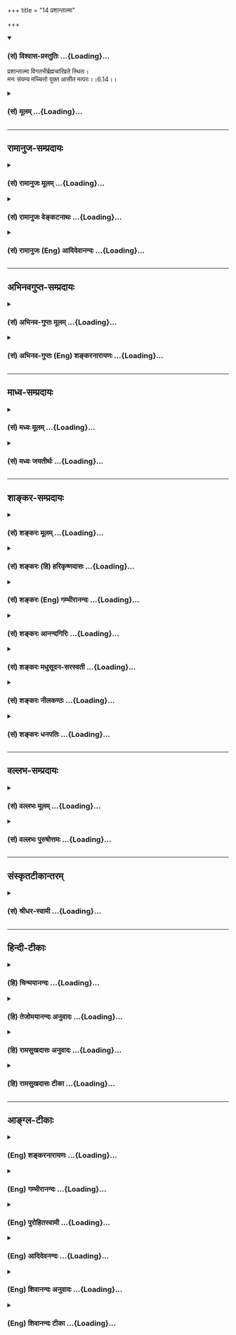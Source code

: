 +++
title = "14 प्रशान्तात्मा"

+++
<div class="js_include" newlevelforh1="3" title="(सं) विश्वास-प्रस्तुतिः" unfilled url="/purANam_vaiShNavam/mahAbhAratam/06-bhIShma-parva/03-bhagavad-gItA-parva/saMskRtam/vishvAsa-prastutiH/06_Atma-saMyama-yogaH_a/14_prashAntAtmA.md">
<details open><summary><h3>(सं) विश्वास-प्रस्तुतिः ...{Loading}...</h3></summary>

प्रशान्तात्मा विगतभीर्ब्रह्मचारिव्रते स्थितः।  
मनः संयम्य मच्चित्तो युक्त आसीत मत्परः।।6.14।।
</details>
</div>
<div class="js_include collapsed" newlevelforh1="3" title="(सं) मूलम्" unfilled url="/purANam_vaiShNavam/mahAbhAratam/06-bhIShma-parva/03-bhagavad-gItA-parva/saMskRtam/mUlam/06_Atma-saMyama-yogaH_a/14_prashAntAtmA.md">
<details><summary><h3>(सं) मूलम् ...{Loading}...</h3></summary>

प्रशान्तात्मा विगतभीर्ब्रह्मचारिव्रते स्थितः।  
मनः संयम्य मच्चित्तो युक्त आसीत मत्परः।।6.14।।
</details>
</div>


_________________
## रामानुज-सम्प्रदायः
<div class="js_include collapsed" newlevelforh1="3" title="(सं) रामानुजः मूलम्" unfilled url="/purANam_vaiShNavam/mahAbhAratam/06-bhIShma-parva/03-bhagavad-gItA-parva/saMskRtam/rAmAnujaH/mUlam/06_Atma-saMyama-yogaH_a/14_prashAntAtmA.md">
<details><summary><h3>(सं) रामानुजः मूलम् ...{Loading}...</h3></summary>

।।6.14।।**कायशिरोग्रीवं समम् अचलं** सापाश्रयतया **स्थिरं धारयन् दिशश्च
अनवलोकयन् स्वं नासिकाग्रं संप्रेक्ष्य प्रशान्तात्मा** अत्यन्तनिर्वृतमनाः
विगतभीः ब्रह्मचर्ययुक्तो **मनः संयम्य मच्चित्तो युक्तः** अवहितो **मत्पर
आसीत** माम् एव चिन्तयन् आसीत।

</details>
</div>
<div class="js_include collapsed" newlevelforh1="3" title="(सं) रामानुजः वेङ्कटनाथः" unfilled url="/purANam_vaiShNavam/mahAbhAratam/06-bhIShma-parva/03-bhagavad-gItA-parva/saMskRtam/rAmAnujaH/venkaTanAthaH/06_Atma-saMyama-yogaH_a/14_prashAntAtmA.md">
<details><summary><h3>(सं) रामानुजः वेङ्कटनाथः ...{Loading}...</h3></summary>

।। 6.14एवं शुचिदेशासनादिरूपं बाह्यं योगोपकरणं मनसश्चैकाग्र्यमुक्तम्
अथान्तरान्तरतमयोः कायमनसोः क्रमात्कर्तव्यनियमविशेषा उच्यन्ते समं
इत्यादिश्लोकद्वयेन। कायशिरोग्रीवं इति द्वन्द्वैकवद्भावः तत एव नपुंसकता।
अत्र सिद्धापर(मध्यापर) नामा शरीरस्य मध्यप्रदेशः कायशब्देन विवक्षितः। समं
अचलं स्थिरम् इति धारणक्रियाविशेषणानिसमं इत्यत्रार्जवं विवक्षितम्
अचलशब्देन निष्कम्पत्वेऽभिहितेऽपि
स्थिरमित्येतदङ्गकम्पकरश्रमहेतुभूतपश्चाद्धारणप्रयत्ननिवृत्तिहेत्त्वभिप्रायमिति
दर्शयितुंसापाश्रयतया स्थिरमित्युक्तम्। अनेनाचलत्वस्य
चिरानुवर्तनयोग्यत्वमुक्तं भवति। बाह्येभ्यो व्यावर्तनं नासिकाग्रे स्थापनं
चेति क्रमप्रदर्शनायदिशश्चानवलोकयन्स्वं नासिकाग्रं सम्प्रेक्ष्य इति
व्युत्क्रमेणोक्तम्। यद्वा शतुरत्र
हेत्वर्थत्वाद्दिक्छब्दोपलक्षितबाह्यसकलपदार्थावलोकननिवृत्त्यर्थं
योगारम्भक्षणे स्वनासिकाग्रप्रेक्षणमिति भावः।
भोग्येतरानुपयुक्तविषयनिरीक्षणमपि निवर्तनीयमित्यभिप्रायेणदिशश्चत्युक्तम्।
निमीलनेनापि बाह्यानवलोकनसिद्धौ स्वनासिकाग्रावेक्षणं
निद्रादिनिवृत्त्यर्थम्। सम्प्रेक्ष्य नासिकाग्रं इत्येतावत्यभिहिते
परनासिकाग्रप्रेक्षणमपि शङ्क्येतेति तद्व्यवच्छेदार्थमुक्तंस्वम् इति।
मनस्यन्तर्मुखे नासाग्रसम्प्रेक्षणस्यासम्भवाच्चक्षुषो
दृष्टिसन्निपातमात्रमिह विवक्षितम्। अतः सम्प्रेक्ष्येत्यत्रइवशब्दो लुप्तो
द्रष्टव्यः इतिशाङ्करम्। नायनस्य तेजसः स्वच्छन्दवृत्त्या।
नासाग्रसन्निपातमात्रमिह विवक्षितम्मनः संयम्य इति संयमस्याभिधानात्
प्रशान्तात्मशब्दोऽयं योगोपयुक्तमनस्सन्तोषपर
इत्यभिप्रायेणअत्यन्तनिर्वृतमना इत्युक्तम्। ब्रह्मचारिव्रते स्थितः इत्यनेन
ब्रह्मचर्याश्रमप्रतीतिःशङ्करोक्तप्रक्रियया वा
ब्रह्मचर्यगुरुशुश्रूषाभिक्षाचर्यादिधीः स्यादिति
तद्व्यवच्छेदायाहब्रह्मचर्ययुक्त इति। ब्रह्मचर्यं च स्तनवति पिशितपिण्डे
भोग्यताधीगर्भस्मरणालोकनालापादिरहितत्वमत्र विवक्षितम्। स्मरन्ति च
ब्रह्मचर्यं च योषित्सु भोग्यताबुद्धिवर्जनम् इत्यादि। तथास्मरणं कीर्तनं
केलिः प्रेक्षणं गुह्यभाषणम्। सङ्कल्पोऽध्यवसायश्च क्रियानिर्वृत्तिरेव च।
एतन्मैथुनमष्टाङ्गं प्रवदन्ति मनीषिणः। विपरीतं
ब्रह्मचर्यमेतदेवाष्टलक्षणम् अ.पु.372।10।11 इति। युक्तशब्दस्य
पूर्वोत्तरप्रतिपन्नात्मावलोकनाभिधानादपि
तदुपयुक्तावधानविषयत्वमत्रोचितमित्यभिप्रायेणअवहित इत्युक्तम्।
मच्चित्तशब्दो भगवति चित्तस्यानुप्रवेशपरः। मत्परशब्दस्तु तदेकचित्तत्वपरः
तदनुवृत्तिपरो वेत्यपौनरुक्त्यमाह मामेवेति। यद्वा स्त्र्यादौ भोग्यचिन्ता
राजादौ च महति परधीर्लोके विभक्ता मयि तु तदुभयमित्यपुनरुक्तिः।  
  

</details>
</div>
<div class="js_include collapsed" newlevelforh1="3" title="(सं) रामानुजः (Eng) आदिदेवानन्दः" unfilled url="/purANam_vaiShNavam/mahAbhAratam/06-bhIShma-parva/03-bhagavad-gItA-parva/saMskRtam/rAmAnujaH/english/AdidevAnandaH/06_Atma-saMyama-yogaH_a/14_prashAntAtmA.md">
<details><summary><h3>(सं) रामानुजः (Eng) आदिदेवानन्दः ...{Loading}...</h3></summary>

6.13 - 6.14 Keeping the trunk, head and neck erect and motionless; well
seated in order to be steady; looking not in any direction but gazing at
the tip of the nose; serene, i.e., holding the mind extremely peaceful;
fearless; firm in the vow of celibacy; holding the mind in check; and
fixing his thoughts on Me - he should sit in Yoga, i.e., remain
concentrated and intent on Me, i.e., he should concentrating on Me only.

</details>
</div>


_________________
## अभिनवगुप्त-सम्प्रदायः
<div class="js_include collapsed" newlevelforh1="3" title="(सं) अभिनव-गुप्तः मूलम्" unfilled url="/purANam_vaiShNavam/mahAbhAratam/06-bhIShma-parva/03-bhagavad-gItA-parva/saMskRtam/abhinava-guptaH/mUlam/06_Atma-saMyama-yogaH_a/14_prashAntAtmA.md">
<details><summary><h3>(सं) अभिनव-गुप्तः मूलम् ...{Loading}...</h3></summary>

।।6.10 6.15।। ननु जितात्मनः इत्युक्तम् तत्कथं तज्जय इत्याशङ्क्य
आरुरुक्षोः कश्चिदुपायः कायसमत्वादिकः +++(SN कायसमुद्धारकः)+++ चित्तसंयम
उपदिश्यते योगीत्यादि अधिगच्छतीत्यन्तम्। आत्मानं च चित्तं च युञ्जीत
एकाग्रीकुर्यात्। सततमिति न परिमितं कालम्। एकाकित्वादिषु सत्सु
एतद्युज्यते +++(N युञ्जीत)+++ नान्यथा। आसनस्थैर्यात् कालस्थैर्ये +++(S
कालस्थैर्यम्)+++ चित्तस्थैर्यम्। चित्तक्रियाः संकल्पात्मनः
अन्याश्चेन्द्रियक्रिया येन यताः नियमं नीताः। धारयन् यत्नेन।
नासिकाग्रस्यावलोकने सति दिशामनवलोकनम्। मत्परमतया युक्त आसीत +++(N आसीत्)+++
इत्यर्थः +++(S omits इत्यर्थः)+++। एवमात्मानं युञ्जतः समादधतः शान्तिर्जायते
यस्यां संस्थापर्यन्तकाष्ठा मत्प्राप्तिः +++(K प्राप्तिर्योगोऽस्तीति)+++।

</details>
</div>
<div class="js_include collapsed" newlevelforh1="3" title="(सं) अभिनव-गुप्तः (Eng) शङ्करनारायणः" unfilled url="/purANam_vaiShNavam/mahAbhAratam/06-bhIShma-parva/03-bhagavad-gItA-parva/saMskRtam/abhinava-guptaH/english/shankaranArAyaNaH/06_Atma-saMyama-yogaH_a/14_prashAntAtmA.md">
<details><summary><h3>(सं) अभिनव-गुप्तः (Eng) शङ्करनारायणः ...{Loading}...</h3></summary>

6.14 See Comment under 6.15

</details>
</div>


_________________
## माध्व-सम्प्रदायः
<div class="js_include collapsed" newlevelforh1="3" title="(सं) मध्वः मूलम्" unfilled url="/purANam_vaiShNavam/mahAbhAratam/06-bhIShma-parva/03-bhagavad-gItA-parva/saMskRtam/madhvaH/mUlam/06_Atma-saMyama-yogaH_a/14_prashAntAtmA.md">
<details><summary><h3>(सं) मध्वः मूलम् ...{Loading}...</h3></summary>

।।6.12 6.14।। योगं समाधियोगं युञ्ज्यात्।

</details>
</div>
<div class="js_include collapsed" newlevelforh1="3" title="(सं) मध्वः जयतीर्थः" unfilled url="/purANam_vaiShNavam/mahAbhAratam/06-bhIShma-parva/03-bhagavad-gItA-parva/saMskRtam/madhvaH/jayatIrthaH/06_Atma-saMyama-yogaH_a/14_prashAntAtmA.md">
<details><summary><h3>(सं) मध्वः जयतीर्थः ...{Loading}...</h3></summary>

।।6.12 6.14।। उपविश्यासन इत्यत्रापि योगशब्द एवमेव व्याख्येय इत्याह
योगमिति। स्थानविवेकार्थं युञ्ज्यादित्युक्तम् कुर्यादिति यावत्।

</details>
</div>


_________________
## शाङ्कर-सम्प्रदायः
<div class="js_include collapsed" newlevelforh1="3" title="(सं) शङ्करः मूलम्" unfilled url="/purANam_vaiShNavam/mahAbhAratam/06-bhIShma-parva/03-bhagavad-gItA-parva/saMskRtam/shankaraH/mUlam/06_Atma-saMyama-yogaH_a/14_prashAntAtmA.md">
<details><summary><h3>(सं) शङ्करः मूलम् ...{Loading}...</h3></summary>

।।6.14।। **प्रशान्तात्मा** प्रकर्षेण शान्तः आत्मा अन्तःकरणं यस्य सोऽयं
प्रशान्तात्मा **विगतभीः** विगतभयः **ब्रह्मचारिव्रते स्थितः**
ब्रह्मचारिणो व्रतं ब्रह्मचर्यं गुरुशुश्रूषाभिक्षान्नभुक्त्यादि तस्मिन्
स्थितः तदनुष्ठाता भवेदित्यर्थः। किञ्च **मनः संयम्य** मनसः वृत्तीः
उपसंहृत्य इत्येतत् **मच्चित्तः** मयि परमेश्वरे चित्तं यस्य सोऽयं
मच्चित्तः **युक्तः** समाहितः सन् **आसीत** उपविशेत्। **मत्परः** अहं परो
यस्य सोऽयं मत्परो भवति। कश्चित् रागी स्त्रीचित्तः न तु स्त्रियमेव
परत्वेन गृह्णाति किं तर्हि राजानं महादेवं वा। अयं तु मच्चित्तो
मत्परश्च।। अथेदानीं योगफलमुच्यते

</details>
</div>
<div class="js_include collapsed" newlevelforh1="3" title="(सं) शङ्करः (हि) हरिकृष्णदासः" unfilled url="/purANam_vaiShNavam/mahAbhAratam/06-bhIShma-parva/03-bhagavad-gItA-parva/saMskRtam/shankaraH/hindI/harikRShNadAsaH/06_Atma-saMyama-yogaH_a/14_prashAntAtmA.md">
<details><summary><h3>(सं) शङ्करः (हि) हरिकृष्णदासः ...{Loading}...</h3></summary>

।।6.14।। तथा प्रशान्तात्मा अच्छी प्रकारसे शान्त हुए अन्तःकरणवाला विगतभी
निर्भय और ब्रह्मचारियोंके व्रतमें स्थित हुआ अर्थात् ब्रह्मचर्य गुरुसेवा
भिक्षाभोजन आदि जो ब्रह्मचारीके व्रत हैं उनमें स्थित हुआ उनका अनुष्ठान
करनेवाला होकर और मनका संयम करके अर्थात् मनकी वृत्तियोंका उपसंहार करके
तथा मुझमें चित्तवाला अर्थात् मुझ परमेश्वरमें ही जिसका चित्त लग गया है
ऐसा मच्चित्त होकर तथा समाहितचित्त होकर और मुझे ही सर्वश्रेष्ठ माननेवाला
अर्थात् मैं ही जिसके मतमें सबसे श्रेष्ठ हूँ ऐसा होकर बैठे। कोई
स्त्रीप्रेमी स्त्रीमें चित्तवाला हो सकता है परंतु वह स्त्रीको सबसे
श्रेष्ठ नहीं समझता। तो किसको समझता है वह राजाको या महादेवको स्त्रीकी
अपेक्षा श्रेष्ठ समझता है परंतु यह साधक तो चित्त भी मुझमें ही रखता है और
मुझे ही सबसे अधिक श्रेष्ठ भी समझता है।

</details>
</div>
<div class="js_include collapsed" newlevelforh1="3" title="(सं) शङ्करः (Eng) गम्भीरानन्दः" unfilled url="/purANam_vaiShNavam/mahAbhAratam/06-bhIShma-parva/03-bhagavad-gItA-parva/saMskRtam/shankaraH/english/gambhIrAnandaH/06_Atma-saMyama-yogaH_a/14_prashAntAtmA.md">
<details><summary><h3>(सं) शङ्करः (Eng) गम्भीरानन्दः ...{Loading}...</h3></summary>

6.14 Dharayan, holding; kaya-siro-girvam, the body (torso), head and
neck; samam, erect; and acalam, still-movement is possible for one (even
while) holding these erect; therefore it is specified, 'still'-;
sthirah, being steady, i.e. remaining steady; sampreksya, looking svam
nasikagram, at tip of his own nose -looking at it intently, as it were;
ca, and; anavalokayan, not looking; disah, around, i.e. not glancing now
and then in various directions-. The words 'as it were' are to be
understood because what is intended here is not an injunction for
looking at the tip of one's own nose! What then; It is the fixing the
gaze of the eyes by withdrawing it from external objects; and that is
enjoined with a veiw to concentrating the mind. \[What is sought to be
presented here as the primary objective is the concentration of mind. If
the gaze be directed outward, then it will result in interrupting that
concentration. Therefore the purpose is to first fix the gaze of the
eyes within.\] If the intention were merely the looking at the tip of
the nose, then the mind would remain fixed there itself, not on the
Self! In, 'Making the mind fixed in the Self' (25), the Lord will speak
of concentrating the mind verily on the Self. Therefore, owing to the
missing word iva (as it were), it is merely the withdrawl of the gaze
that is implied by sampreksya (looking). Further, prasantatma, with a
placid mind, with a mind completely at peace; vigata-bhih, free from
fear sthitah, firm; brahmacari-vrate, in the vow of a celibate, the vow
cosisting in serivce of the teacher, eating food got by beggin,
etc.-firm in that, i.e. he should follow these; besides, mat-cittah,
with the mind fixed on Me who am the supreme God; samyamya, by
controlling; manah, the mind, i.e. by stopping the modifications of the
mind; yuktah, through concentration, i.e. by becoming concentrated;
asita, he should remain seated; matparah, with Me as the supreme Goal.
Some passionate person may have his mind on a woman, but he does not
accept the woman as his supreme Goal. What then; He accepts the king or
Sive as his goal. But this one (the yogi) not only has his mind on Me
but has Me as his Goal. After that, now is being stated the result of
Yoga:

</details>
</div>
<div class="js_include collapsed" newlevelforh1="3" title="(सं) शङ्करः आनन्दगिरिः" unfilled url="/purANam_vaiShNavam/mahAbhAratam/06-bhIShma-parva/03-bhagavad-gItA-parva/saMskRtam/shankaraH/AnandagiriH/06_Atma-saMyama-yogaH_a/14_prashAntAtmA.md">
<details><summary><h3>(सं) शङ्करः आनन्दगिरिः ...{Loading}...</h3></summary>

।।6.14।। योगं युञ्जानस्य विशेषणान्तराणि दर्शयति **किञ्चेति।** अन्तःकरणस्य
प्रशान्ती रागद्वेषादिदोषराहित्यं तस्याश्च प्रकर्षो रागादिहेतोरपि
निवृत्तिः विगतभयत्वं सर्वकर्मपरित्यागे
शास्त्रीयनिश्चयवशान्निःसंदिग्धबुद्धित्वम्। भिक्षाभुक्त्यादीत्यादिशब्देन
त्रिषवणस्नानशौचाचमनादि गृह्यते। विशेषणान्तरमाह **किञ्चेति।** उपसंहृत्य
योगनिष्ठो भवेदिति शेषः। मनोवृत्त्युपसंहारे ध्यानमपि न सिध्येत्तस्य
तद्वृत्त्यावृत्तिरूपत्वादित्याशङ्क्याह **मच्चित्त इति।**
विषयान्तरविषयमनोवृत्त्युपसंहारेणात्मन्येव तन्नियमनान्न
ध्यानानुपपत्तिरित्यर्थः। मच्चित्तत्वेनैव मत्परत्वस्य सिद्धत्वान्मत्पर
इति पृथग्विशेषणमनर्थकमित्याशङ्क्याह **भवतीति।**
अन्तःकरणशुद्धिर्योगस्यावान्तरफलम्।

</details>
</div>
<div class="js_include collapsed" newlevelforh1="3" title="(सं) शङ्करः मधुसूदन-सरस्वती" unfilled url="/purANam_vaiShNavam/mahAbhAratam/06-bhIShma-parva/03-bhagavad-gItA-parva/saMskRtam/shankaraH/madhusUdana-sarasvatI/06_Atma-saMyama-yogaH_a/14_prashAntAtmA.md">
<details><summary><h3>(सं) शङ्करः मधुसूदन-सरस्वती ...{Loading}...</h3></summary>

।।6.14।। किंच निदाननिवृत्तरूपेण प्रकर्षेण शान्तो रागादिदोषरहित
आत्मान्तःकरणं यस्य स प्रशान्तात्मा शास्त्रीयनिश्चयदार्ढ्याद्विगता भीः
सर्वकर्मपरित्यागेन युक्तत्वायुक्तत्वशङ्का यस्य स विगतभीः ब्रह्मचारिव्रते
ब्रह्मचर्यगुरुशुश्रूषाभिक्षाभोजनादौ स्थितः सन् मनः संयम्य
विषयाकारवृत्तिशून्यं कृत्वा मयि परमेश्वरे प्रत्यक्चिति सगुणे निर्गुणे वा
चित्तं यस्य स मच्चित्तो मद्विषयकधारावाहिकचित्तवृत्तिमान्। पुत्रादौ
प्रिये चिन्तनीये सति कथमेवं स्यादत आह मत्परः अहमेव परमानन्दरूपत्वात्परः
पुरुषार्थः प्रियो यस्य स तथा। तदेतत्प्रेयः पुत्रात्प्रेयो
वित्तात्प्रेयोऽन्यस्मात्सर्वस्मादन्तरतरो यदयमात्मा इति श्रुतेः। एवं
विषयाकारसर्ववृत्तिनिरोधेन भगवदेकाकारचित्तवृत्तिर्युक्तः
संप्रज्ञातसमाधिमानासीतोपविशेद्यथाशक्ति नतु स्वेच्छया
व्युत्तिष्ठेदित्यर्थः। भवति कश्चिद्रागी स्त्रीचित्तो नतु स्त्रियमेव
परत्वेनाराध्यत्वेन गुह्णाति किं तर्हि राजानं वा देवं वा। अयं तु
मच्चित्तो मत्परश्च सर्वाराध्यत्वेन मामेव मन्यत इति भाष्यकृतां
व्याख्या।। व्याख्यातृत्वेऽपि मे नात्र भाष्यकारेण तुल्यता। गुञ्जायाः किं
नु हेम्नैकतुलारोहेऽपि तुल्यता।

</details>
</div>
<div class="js_include collapsed" newlevelforh1="3" title="(सं) शङ्करः नीलकण्ठः" unfilled url="/purANam_vaiShNavam/mahAbhAratam/06-bhIShma-parva/03-bhagavad-gItA-parva/saMskRtam/shankaraH/nIlakaNThaH/06_Atma-saMyama-yogaH_a/14_prashAntAtmA.md">
<details><summary><h3>(सं) शङ्करः नीलकण्ठः ...{Loading}...</h3></summary>

।।6.14।। एवमासने उपविष्टेन यत्कर्तव्यं तदाह **प्रशान्तात्मेति।**
योगयुक्तो योगी ब्रह्मचारिव्रते भैक्षचर्यायां स्थितः संन्यासीत्यर्थः।
मच्चितो मयि परमे चित्तं यस्य स एवंभूतो मय्येव मनः संयम्य मत्पर आसीत स
प्रशान्तात्मा भूत्वा विगतभीर्भवतीति योजना। भवति हि
कश्चिदात्मनोऽन्यमीश्वरं मत्वा तच्चित्तस्तमेवाराध्यत्वेनाभिगतः तत्रैव च
मनसः संयमं करोति न तु स तत्परस्तमेव परमपुरुषार्थतया प्राप्यत्वेन मन्यते
किंतु तत्प्रीत्यान्यदेव फलं कामयते अयं तु मच्चित्तो मय्येव मनः संयम्य
मत्परो मामेव सर्वान्तरं प्रत्यगद्वयं कामयत इति। यतो मत्परोऽतएव
प्रशान्तात्मा प्रकर्षेण बाह्याभ्यन्तरविषयत्यागेन समाधिसुखास्वादत्यागेन च
शान्त उपरतः आत्मा चित्तं यस्य सोऽस्मितामात्रावशेषो विगतभीर्भवति।
इयमेवावस्था सत्त्वपुरुषान्यथाख्यातिरिति ब्रह्मसाक्षात्कार इति च
विकल्प्यते। सर्वथा तस्यां सिद्धायां पुरुषः परमपुरुषार्थभाग्भवति।

</details>
</div>
<div class="js_include collapsed" newlevelforh1="3" title="(सं) शङ्करः धनपतिः" unfilled url="/purANam_vaiShNavam/mahAbhAratam/06-bhIShma-parva/03-bhagavad-gItA-parva/saMskRtam/shankaraH/dhanapatiH/06_Atma-saMyama-yogaH_a/14_prashAntAtmA.md">
<details><summary><h3>(सं) शङ्करः धनपतिः ...{Loading}...</h3></summary>

।।6.14।। प्रशान्तात्मा प्रकर्षेण शान्तः आत्मान्तःकरणं यस्य सः। अनेन
रम्यशब्दश्रवणादीना शान्तचित्तस्य क्षोभाभावाद्दिगव लोकनं वारितम्।
व्याघ्रादिभयप्रयुक्तमपि तद्वारयति। विशेषेण गता भीर्भयं यस्मात्सः।
व्याघ्रादिप्रयुक्तभयाभावेऽपि क्षुधादिजन्यभयं संभाव्याह। मनः संयम्य
स्वादिष्ठान्नादौ प्रवृत्ता मनोवृत्तीरुपसंहृत्येत्यर्थः। एवंभूतः किं
कुर्यादिति तत्राह। युक्तः समाहितः सन् मच्चितः मत्परश्चासीतेति मयि
परमेश्वरे चित्तं यस्य सः। कश्चिद्रागी स्त्रीचित्तो नतु स्त्रियमेव
परत्वेन गृह्णाति किं तर्हि राजानं वाराध्यत्वेन देवं वाराध्यत्वेन
परमपुरुषार्थत्वेन च। अयं तु मच्चित्तो मत्परश्च अहमेव पर आराध्यः
परमपुरुषार्थश्च यस्य सः। यत्तु तत्किं द्वितीयाद्यवस्थास्य संभवति
ओमित्याह **अयुक्त इति।** अयुक्तो मत्परः अहं परोऽन्तर्यामी प्रेरको
यस्येत्येवंरुपः। आस्ते तस्यां दशायामैक्यभावानाभावादिति
तथाचायुक्तावस्थायां भिक्षाद्याचरतीति तात्पर्यमिति तन्न।
वाक्यभेदप्रसङ्गात्। यथाश्रुतार्थसंभवे आसीतेत्यस्यास्त
इत्यर्थकरणानुचितत्वाच्च।

</details>
</div>


_________________
## वल्लभ-सम्प्रदायः
<div class="js_include collapsed" newlevelforh1="3" title="(सं) वल्लभः मूलम्" unfilled url="/purANam_vaiShNavam/mahAbhAratam/06-bhIShma-parva/03-bhagavad-gItA-parva/saMskRtam/vallabhaH/mUlam/06_Atma-saMyama-yogaH_a/14_prashAntAtmA.md">
<details><summary><h3>(सं) वल्लभः मूलम् ...{Loading}...</h3></summary>

।।6.14।। प्रशान्तात्मेति। मैत्र्यादिचित्तपरिकर्मवित्त्वात्
अविद्यादिपञ्चक्लेशभयरहितः। सबीजयोगिनस्तस्य सम्प्रज्ञातसमाधिप्रकारमाह मनः
संयम्य मच्चित्त इति। मनश्च तादृशं संयतं वासुदेवाधिष्ठितं चित्तरूपेण
परिणमते इति तच्चित्तं तदधिष्ठातरि मयि यस्य स इति युक्तस्य
भक्तिसम्बन्धिंत्वमुक्तम्। तदाह युक्तः सन्मत्पर आसीत।

</details>
</div>
<div class="js_include collapsed" newlevelforh1="3" title="(सं) वल्लभः पुरुषोत्तमः" unfilled url="/purANam_vaiShNavam/mahAbhAratam/06-bhIShma-parva/03-bhagavad-gItA-parva/saMskRtam/vallabhaH/puruShottamaH/06_Atma-saMyama-yogaH_a/14_prashAntAtmA.md">
<details><summary><h3>(सं) वल्लभः पुरुषोत्तमः ...{Loading}...</h3></summary>

  
  
।।6.14।। प्रशान्तात्मा भक्तिरसाभिनिविष्टचित्तः विगतभीःब्रह्मचारी  
  
श्रुत्यादिदुरापचरणरेणुभगवत्प्राप्तिसन्देहरहितः। ब्रह्मचारिव्रते स्थितः
भगवदर्थेन्द्रियनिग्रहवान्। तादृशः सन् मनः संयम्य सर्वतः आकृष्य वशे
कृत्वा मच्चित्तो मय्येव चित्तं यस्य। मत्परः अहमेव परः पुरुषार्थरूपो
यस्य। एतादृशो भूत्वा युक्तः मद्योगस्थ आसीत तिष्ठेत्।  
  

</details>
</div>


_________________
## संस्कृतटीकान्तरम्
<div class="js_include collapsed" newlevelforh1="3" title="(सं) श्रीधर-स्वामी" unfilled url="/purANam_vaiShNavam/mahAbhAratam/06-bhIShma-parva/03-bhagavad-gItA-parva/saMskRtam/shrIdhara-svAmI/06_Atma-saMyama-yogaH_a/14_prashAntAtmA.md">
<details><summary><h3>(सं) श्रीधर-स्वामी ...{Loading}...</h3></summary>

।।6.14।। **प्रशान्तेति।** प्रशान्त आत्मा चित्तं यस्य विगता भीर्भयं यस्य
ब्रह्मचारिव्रते ब्रह्मचर्ये स्थितः सन् मनः संयम्य प्रत्याहृत्य। मय्येव
चित्तं यस्य अहमेव परः पुरुषार्थो यस्य स मत्परः एवं युक्तो भूत्वा आसीत
तिष्ठेत्।

</details>
</div>


_________________
## हिन्दी-टीकाः
<div class="js_include collapsed" newlevelforh1="3" title="(हि) चिन्मयानन्दः" unfilled url="/purANam_vaiShNavam/mahAbhAratam/06-bhIShma-parva/03-bhagavad-gItA-parva/hindI/chinmayAnandaH/06_Atma-saMyama-yogaH_a/14_prashAntAtmA.md">
<details><summary><h3>(हि) चिन्मयानन्दः ...{Loading}...</h3></summary>

।।6.14।। कुछ काल तक ध्यान का निरन्तर अभ्यास करने के फलस्वरूप साधक को
अधिकाधिक शांति और सन्तोष का अनुभव होता है अत्यन्त सूक्ष्म आन्तरिक शांति
को प्राप्त पुरुष को यहाँ प्रशान्तात्मा कहा गया है। आत्मा को अपने शुद्ध
और दिव्य स्वरूप में व्यक्त होने के लिए प्रशान्त अन्तकरण ही अत्यन्त
उपयुक्त माध्यम है। ध्यानाभ्यास करने वाले साधक को केवल मानसिक भय के कारण
आत्मानुभव की ऊँचाई नापने में कठिनाई होती है। शनैशनै योगी अपने मन की
वैषयिक वासनाओं से मुक्त होता है और तदुपरांत यदि उसमें आवश्यक साधना की
परिपक्वता न हो तो वह इस मन के अतीत आत्मतत्त्व के अनुभव से भयभीत हो जाता
है। उसे लगता है कि वह शून्य में विलीन हो रहा है। अनादि काल से उपाधियों
के साथ तादात्म्य करके जीवभाव में रहने से उसे विश्वास भी नहीं होता कि इन
उपाधियों से परे किसी तत्त्व का अस्तित्व भी हो सकता है। यहाँ उन मछली
बेचने वाली स्त्रियों की कथा का स्मरण होता है जिन्हें किसी कारणवश फूलों
की दुकान मेें एक रात व्यतीत्ा करनी पड़ी। मछली की दुर्गन्ध की अभ्यस्त
होने से वे फूलों की सुगन्ध के कारण तब तक नहीं सो पायीं जब तक कि मछली की
टोकरियों को उन्होंने अपने सिरहाने नहीं रख लिया दुखदायी उपाधियों से दूर
रहकर अनन्त आनन्द में प्रवेश करने से हम भयभीत हो जाते हैं। इस भय के कारण
आध्यात्मिक उन्नति का मार्ग ही अवरूद्ध हो जाता है। यदि सफलता प्राप्त भी
होने लगे तो इसी मानसिक भय के कारण साधक उसकी उपेक्षा कर देगा।
प्रशान्तचित्त होकर शास्त्राध्ययन के द्वारा निर्भय मन नित्य ध्यान का
अभ्यास करने पर भी यदि ब्रह्मचर्य व्रत में दृढ़ स्थिति न हो तो सफलता
प्राप्त नहीं हो सकती। ब्रह्मचर्य व्रत औपनिषदिक अर्थ के साथसाथ इस शब्द का
यहाँ विशिष्ट अर्थ भी है। सामान्यत ब्रह्मचर्य का अर्थ किया जाता है मैथुन
का त्याग। परन्तु इस शब्द का अर्थ अधिक व्यापक है। केवल संभोग की वृत्ति का
संयम ही ब्रह्मचर्य नहीं वरन् समस्त इन्द्रियों की प्रवृत्तियों पर
नियन्त्रण होना ब्रह्मचर्य है। परन्तु यह संयम विवेकपूर्वक होना चाहिए
इच्छाओं का मूढ़ दमन नहीं। असंयमित मन विषयों की संवेदनाओं से विचलित और
क्षुब्ध हो जाता है और अपनी सम्पूर्ण शक्ति को विनष्ट कर देता है। इन्द्रिय
संयम के इस सामान्य अर्थ के अतिरिक्त भी ब्रह्मचर्य का विशेष प्रयोजन है।
संस्कृत भाषा में ब्रह्मचारी का अर्थ है वह पुरुष जिसका स्वभाव ब्रह्म में
विचरण करने का हो। इस दृष्टि से ब्रह्मचर्य का अर्थ होगा अपने मन को
निरन्तर ब्रह्मविचार और निदिध्यासन में स्थिर करने का प्रयत्न करना। यही
एकमात्र मुख्य उपाय है जिसके द्वारा हम मन की बहिर्मुखी प्रवृत्ति को शांत
एवं संयमित कर सकते हैं। मन का स्वभाव ही किसी न किसी विषय का चिन्तन करना
है। जब तक उसे उत्कृष्ट लक्ष्य का ज्ञान नहीं कराया जाता तब तक उसकी
विषयाभिमुखी प्रवृत्ति उनसे विमुख नहीं हो सकती। पूर्ण ब्रह्मचर्य की सफलता
का रहस्य भी यही है। किसी योगी की ओर आश्चर्यचकित होकर देखने की आवश्यकता
नहीं है क्योंकि हममें से प्रत्येक व्यक्ति उस योगी की सफलता को प्राप्त कर
सकता है। उस सफलता के लिए आत्मसंयम की आवश्यकता है। इन्द्रियों के विषयों
के आकर्षण से स्वयं को बचाने के निश्चयात्मक उपायों का ज्ञान न होने से ही
मनुष्य उनके प्रलोभन में फँस जाता है और लोभ संवरण नहीं कर पाता। इस श्लोक
में वर्णित तीनों गुणों से सम्पन्न साधक को ध्यान साधना में कठिनाई नहीं
होती। प्रशान्ति निर्भयता और ब्रह्मचर्यये क्रमश बुद्धि मन और शरीर को
ध्यान के योग्य बनाते हैं। इन तीनों के सुसंगठित होने पर साधक को अधिकतम
शक्ति एवं शान्ति प्राप्त होती है जिनका उपयोग ध्यान के लिए किया जा सकता
है। इस प्रकार नवशक्ति सम्पन्न साधक क्षमतावान हो जाता है। वह अपने भटकने
वाले मन को सहज ही विषयों से परावृत्त करके आत्मतत्त्व का ध्यान कर सकता
है। इस श्लोक में दिया गया यह निर्देश अत्यन्त महत्वपूर्ण है कि साधक को
मुझे ही परम लक्ष्य समझकर ध्यान के लिए बैठना चाहिए। यह हम अपने अनुभव से
जानते हैं कि जिस वस्तु को हम सर्वाधिक महत्त्व देते हैं उसकी प्राप्ति के
लिए सर्व प्रथम प्रयत्न करते हैं। इसलिए जो पुरुष परमात्मा को ही सर्वोच्च
लक्ष्य समझकर निरन्तर साधनारत रहता है वह शीघ्र ही अपने अनन्त सनातन शान्त
और आनन्द स्वरूप का साक्षात् अनुभव करता है।

</details>
</div>
<div class="js_include collapsed" newlevelforh1="3" title="(हि) तेजोमयानन्दः अनुवादः" unfilled url="/purANam_vaiShNavam/mahAbhAratam/06-bhIShma-parva/03-bhagavad-gItA-parva/hindI/tejomayAnandaH/anuvAdaH/06_Atma-saMyama-yogaH_a/14_prashAntAtmA.md">
<details><summary><h3>(हि) तेजोमयानन्दः अनुवादः ...{Loading}...</h3></summary>

।।6.14।। (साधक को) प्रशान्त अन्त:करण, निर्भय और ब्रह्मचर्य ब्रत में
स्थित होकर, मन को संयमित करके चित्त को मुझमें लगाकर मुझे ही परम लक्ष्य
समझकर बैठना चाहिए।।

</details>
</div>
<div class="js_include collapsed" newlevelforh1="3" title="(हि) रामसुखदासः अनुवादः" unfilled url="/purANam_vaiShNavam/mahAbhAratam/06-bhIShma-parva/03-bhagavad-gItA-parva/hindI/rAmasukhadAsaH/anuvAdaH/06_Atma-saMyama-yogaH_a/14_prashAntAtmA.md">
<details><summary><h3>(हि) रामसुखदासः अनुवादः ...{Loading}...</h3></summary>

।।6.14।। जिसका अन्तःकरण शान्त है, जो भय-रहित है और जो ब्रह्मचारिव्रतमें
स्थित है, ऐसा सावधान योगी मनका संयम करके मेरेमें चित्त लगाता हुआ मेरे
परायण होकर बैठे।

</details>
</div>
<div class="js_include collapsed" newlevelforh1="3" title="(हि) रामसुखदासः टीका" unfilled url="/purANam_vaiShNavam/mahAbhAratam/06-bhIShma-parva/03-bhagavad-gItA-parva/hindI/rAmasukhadAsaH/TIkA/06_Atma-saMyama-yogaH_a/14_prashAntAtmA.md">
<details><summary><h3>(हि) रामसुखदासः टीका ...{Loading}...</h3></summary>

।।6.14।।***व्याख्या--*'प्रशान्तात्मा'--**जिसका अन्तःकरण राग-द्वेषसे
रहित है, वह **'प्रशान्तात्मा'** है। जिसका सांसारिक विशेषता प्राप्त
करनेका, ऋद्धि-सिद्धि आदि प्राप्त करनेका उद्देश्य न होकर केवल
परमात्मप्राप्तिका ही दृढ़ उद्देश्य होता है, उसके राग-द्वेष शिथिल होकर
मिट जाते हैं। राग-द्वेष मिटनेपर स्वतः शान्ति आ जाती है, जो कि स्वतःसिद्ध
है। तात्पर्य है कि संसारके सम्बन्धके कारण ही हर्ष, शोक, राग-द्वेष आदि
द्वन्द्व होते हैं और इन्हीं द्वन्द्वोंके कारण शान्ति भङ्ग होती है। जब ये
द्वन्द्व मिट जाते हैं, तब स्वतःसिद्ध शान्ति प्रकट हो जाती है। उस
स्वतःसिद्ध शान्तिको प्राप्त करनेवालेका नाम ही **'प्रशान्तात्मा'** है।

</details>
</div>


_________________
## आङ्ग्ल-टीकाः
<div class="js_include collapsed" newlevelforh1="3" title="(Eng) शङ्करनारायणः" unfilled url="/purANam_vaiShNavam/mahAbhAratam/06-bhIShma-parva/03-bhagavad-gItA-parva/english/shankaranArAyaNaH/06_Atma-saMyama-yogaH_a/14_prashAntAtmA.md">
<details><summary><h3>(Eng) शङ्करनारायणः ...{Loading}...</h3></summary>

6.14. Being calm-minded, fearless, firm in the vow of celibacy;
controlling mind fully; let the master of Yoga remain, fixing his mind
in Me and having Me \[alone\] as his supreme goal.

</details>
</div>
<div class="js_include collapsed" newlevelforh1="3" title="(Eng) गम्भीरानन्दः" unfilled url="/purANam_vaiShNavam/mahAbhAratam/06-bhIShma-parva/03-bhagavad-gItA-parva/english/gambhIrAnandaH/06_Atma-saMyama-yogaH_a/14_prashAntAtmA.md">
<details><summary><h3>(Eng) गम्भीरानन्दः ...{Loading}...</h3></summary>

6.14 He should remain seated with a placid mind, free from fear, firm in
the vow of a celibate, and with the mind fixed on Me by controlling it
through concentration, having Me as the supreme Goal.

</details>
</div>
<div class="js_include collapsed" newlevelforh1="3" title="(Eng) पुरोहितस्वामी" unfilled url="/purANam_vaiShNavam/mahAbhAratam/06-bhIShma-parva/03-bhagavad-gItA-parva/english/purohitasvAmI/06_Atma-saMyama-yogaH_a/14_prashAntAtmA.md">
<details><summary><h3>(Eng) पुरोहितस्वामी ...{Loading}...</h3></summary>

6.14 With peace in his heart and nor fear, observing the vow of
celibacy, with mind controlled and fixed on Me, let the student lose
himself in contemplation of Me.

</details>
</div>
<div class="js_include collapsed" newlevelforh1="3" title="(Eng) आदिदेवनन्दः" unfilled url="/purANam_vaiShNavam/mahAbhAratam/06-bhIShma-parva/03-bhagavad-gItA-parva/english/AdidevanandaH/06_Atma-saMyama-yogaH_a/14_prashAntAtmA.md">
<details><summary><h3>(Eng) आदिदेवनन्दः ...{Loading}...</h3></summary>

6.14 Serene and fearless, firm in the vow of celibacy, holding the mind
in check and fixing the thought on Me, he should sit in Yoga, intent on
Me.

</details>
</div>
<div class="js_include collapsed" newlevelforh1="3" title="(Eng) शिवानन्दः अनुवादः" unfilled url="/purANam_vaiShNavam/mahAbhAratam/06-bhIShma-parva/03-bhagavad-gItA-parva/english/shivAnandaH/anuvAdaH/06_Atma-saMyama-yogaH_a/14_prashAntAtmA.md">
<details><summary><h3>(Eng) शिवानन्दः अनुवादः ...{Loading}...</h3></summary>

6.14 Serene-minded, fearless, firm in the vow of a Brahmachari, having
controlled the mind, thinking of Me and balanced in mind, let him sit,
having Me as his supreme goal.

</details>
</div>
<div class="js_include collapsed" newlevelforh1="3" title="(Eng) शिवानन्दः टीका" unfilled url="/purANam_vaiShNavam/mahAbhAratam/06-bhIShma-parva/03-bhagavad-gItA-parva/english/shivAnandaH/TIkA/06_Atma-saMyama-yogaH_a/14_prashAntAtmA.md">
<details><summary><h3>(Eng) शिवानन्दः टीका ...{Loading}...</h3></summary>

6.14 प्रशान्तात्मा sereneminded; विगतभीः fearless; ब्रह्मचारिव्रते in
the vow of Brahmacharya; स्थितः firm; मनः the mind; संयम्य having
controlled; मच्चित्तः thinking on Me; युक्तः balanced; आसीत let him sit;
मत्परः Me as the supreme goal.Commentary The spiritual aspirant should
possess serenity of mind. The Divine Light can descend only in a serene
mind. Serenity is attained by the eradication of Vasanas or desires and
cravings. He should be fearless. This is the most important alification.
A timid man or a coward is very far from Selfrealisation.A Brahmachari
(celibate) should serve his Guru or the spiritual preceptor
wholeheartedly and should live on alms. This also constitutes the
BrahmachariVrata. The aspirant should control the modifications of the
mind. He should be balanced in pleasure and pain; heat and cold; honour
and dishonour. He should ever think of the Lord and take Him as the
Supreme Goal.Brahmacharya also means continence. Semen or the vital
fluid tones the nerves and the brain; and energises the whole system.
That Brahmachari who has preserved this vital force by the vow,of
celibacy and sublimated it into Ojas Sakti or radiant spiritual power
can practise steady meditation for a long period. Only he can ascend the
ladder of Yoga. Without Brahmacharya or celibacy not an iota or
spiritual progress is possible. Continence is the very foundation on
which the superstructure of meditation and Samadhi can be built up. Many
persons waste this vital energy -- a great spiritual treasure indeed --
when they become blind and lose their power of reason under sexual
excitement. Pitiable is their lot They cannot make substantial progress
in Yoga.

</details>
</div>
